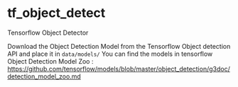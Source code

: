 # tf_object_detect
Tensorflow Object Detector

Download the Object Detection Model from the Tensorflow Object detection API and place it in `data/models/`
You can find the models in tensorflow Object Detection Model Zoo : https://github.com/tensorflow/models/blob/master/object_detection/g3doc/detection_model_zoo.md
